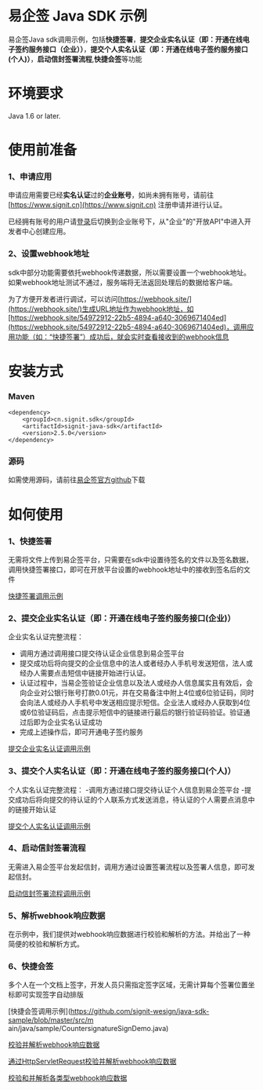 
# 易企签 Java SDK 示例

易企签Java sdk调用示例，包括**快捷签署**，**提交企业实名认证（即：开通在线电子签约服务接口（企业））**，**提交个人实名认证（即：开通在线电子签约服务接口(个人)）**，**启动信封签署流程**,**快捷会签**等功能

# 环境要求
Java 1.6 or later.

# 使用前准备
### 1、申请应用
申请应用需要已经**实名认证**过的**企业账号**，如尚未拥有账号，请前往[https://www.signit.cn](https://www.signit.cn) 注册申请并进行认证。

已经拥有账号的用户请[登录](https://app.signit.cn/login)后切换到企业账号下，从"企业"的"开放API"中进入开发者中心创建应用。

### 2、设置webhook地址
sdk中部分功能需要依托webhook传递数据，所以需要设置一个webhook地址。如果webhook地址测试不通过，服务端将无法返回处理后的数据给客户端。

为了方便开发者进行调试，可以访问[https://webhook.site/](https://webhook.site/)生成URL地址作为webhook地址，如[https://webhook.site/54972912-22b5-4894-a640-3069671404ed](https://webhook.site/54972912-22b5-4894-a640-3069671404ed)，调用应用功能（如：“快捷签署”）成功后，就会实时查看接收到的webhook信息

# 安装方式


### Maven

    <dependency>
		<groupId>cn.signit.sdk</groupId>
		<artifactId>signit-java-sdk</artifactId>
		<version>2.5.0</version>
	</dependency>

### 源码
如需使用源码，请前往[易企签官方github](https://github.com/signit-wesign/java-sdk)下载



# 如何使用
### 1、快捷签署

无需将文件上传到易企签平台，只需要在sdk中设置待签名的文件以及签名数据，调用快捷签署接口，即可在开放平台设置的webhook地址中的接收到签名后的文件

[快捷签署调用示例](https://github.com/signit-wesign/java-sdk-sample/blob/master/src/main/java/sample/QuickSignatureDemo.java)

### 2、提交企业实名认证（即：开通在线电子签约服务接口(企业)）
企业实名认证完整流程：
- 调用方通过调用接口提交待认证企业信息到易企签平台
- 提交成功后将向提交的企业信息中的法人或者经办人手机号发送短信，法人或经办人需要点击短信中链接开始进行认证。
- 认证过程中，当易企签验证企业信息以及法人或经办人信息属实且有效后，会向企业对公银行账号打款0.01元，并在交易备注中附上4位或6位验证码，同时会向法人或经办人手机号中发送相应提示短信。企业法人或经办人获取到4位或6位验证码后，点击提示短信中的链接进行最后的银行验证码验证。验证通过后即为企业实名认证成功
- 完成上述操作后，即可开通电子签约服务

[提交企业实名认证调用示例](https://github.com/signit-wesign/java-sdk-sample/blob/master/src/main/java/sample/EnterpriseVerifyDemo.java)

### 3、提交个人实名认证（即：开通在线电子签约服务接口(个人)）
个人实名认证完整流程：
-调用方通过接口提交待认证个人信息到易企签平台
-提交成功后将向提交的待认证的个人联系方式发送消息，待认证的个人需要点消息中的链接开始认证

[提交个人实名认证调用示例](https://github.com/signit-wesign/java-sdk-sample/blob/master/src/main/java/sample/PersonVerifyDemo.java)


### 4、启动信封签署流程
无需进入易企签平台发起信封，调用方通过设置签署流程以及签署人信息，即可发起信封。

[启动信封签署流程调用示例](https://github.com/signit-wesign/java-sdk-sample/blob/master/src/main/java/sample/StartEnvelopeDemo.java)

### 5、解析webhook响应数据
在示例中，我们提供对webhook响应数据进行校验和解析的方法。并给出了一种简便的校验和解析方式。

### 6、快捷会签
多个人在一个文档上签字，开发人员只需指定签字区域，无需计算每个签署位置坐标即可实现签字自动排版



[快捷会签调用示例](https://github.com/signit-wesign/java-sdk-sample/blob/master/src/m                                                                                                                                                                            ain/java/sample/CountersignatureSignDemo.java)

[校验并解析webhook响应数据](https://github.com/signit-wesign/java-sdk-sample/blob/master/src/main/java/sample/WebhookResponseParseDemo.java)

[通过HttpServletRequest校验并解析webhook响应数据](https://github.com/signit-wesign/java-sdk-sample/blob/master/src/main/java/sample/WebhookResponseParseByRequestDemo.java)

[校验和并解析各类型webhook响应数据](https://github.com/signit-wesign/java-sdk-sample/blob/master/src/main/java/webhook/response)
